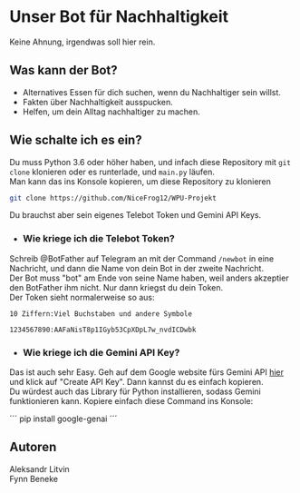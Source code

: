 # Unser Bot für Nachhaltigkeit

Keine Ahnung, irgendwas soll hier rein.

## Was kann der Bot?

- Alternatives Essen für dich suchen, wenn du Nachhaltiger sein willst.
- Fakten über Nachhaltigkeit ausspucken.
- Helfen, um dein Alltag nachhaltiger zu machen.

## Wie schalte ich es ein?

Du muss Python 3.6 oder höher haben, und infach diese Repository mit `git clone` klonieren oder es runterlade, und `main.py` läufen. <br>
Man kann das ins Konsole kopieren, um diese Repository zu klonieren
```bash
git clone https://github.com/NiceFrog12/WPU-Projekt
```
Du brauchst aber sein eigenes Telebot Token und Gemini API Keys.

- ### Wie kriege ich die Telebot Token?

Schreib @BotFather auf Telegram an mit der Command `/newbot` in eine Nachricht, und dann die Name von dein Bot in der zweite Nachricht.<br>
Der Bot muss "bot" am Ende von seine Name haben, weil anders akzeptier den BotFather ihm nicht. Nur dann kriegst du dein Token.<br>
Der Token sieht normalerweise so aus:
```
10 Ziffern:Viel Buchstaben und andere Symbole

1234567890:AAFaNisT8p1IGyb53CpXDpL7w_nvdICDwbk
```

- ### Wie kriege ich die Gemini API Key?

Das ist auch sehr Easy. Geh auf dem Google website fürs Gemini API <a href="https://aistudio.google.com/apikey">hier</a> und klick auf "Create API Key". Dann kannst du es einfach kopieren.<br>
Du würdest auch das Library für Python installieren, sodass Gemini funktionieren kann. Kopiere einfach diese Command ins Konsole:

´´´
pip install google-genai
´´´

## Autoren

Aleksandr Litvin <br>
Fynn Beneke
